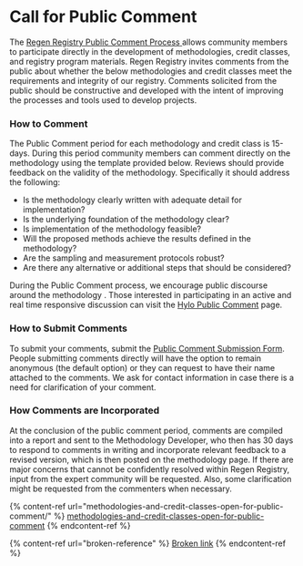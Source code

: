 # Call for Public Comment

The [Regen Registry Public Comment Process](https://library.regen.network/v/regen-registry-program-guide/methodology-development/methodology-review-process#public-comment)[ ](https://registry.regen.network/v/regen-registry-handbook/methodology-development/methodology-review-process)allows community members to participate directly in the development of methodologies, credit classes, and registry program materials. Regen Registry invites comments from the public about whether the below methodologies and credit classes meet the requirements and integrity of our registry. Comments solicited from the public should be constructive and developed with the intent of improving the processes and tools used to develop projects.&#x20;

### How to Comment

The Public Comment period for each methodology and credit class is 15-days. During this period community members can comment directly on the methodology using the template provided below. Reviews should provide feedback on the validity of the methodology. Specifically it should address the following:

* Is the methodology clearly written with adequate detail for implementation?
* Is the underlying foundation of the methodology clear?
* Is implementation of the methodology feasible?
* Will the proposed methods achieve the results defined in the methodology?
* Are the sampling and measurement protocols robust?
* Are there any alternative or additional steps that should be considered?

During the Public Comment process, we encourage public discourse around the methodology . Those interested in participating in an active and real time responsive discussion can visit the [Hylo Public Comment](https://www.hylo.com/groups/regen-registry-public-comment/join/G549Lq59PT) page.

### How to Submit Comments

To submit your comments, submit the [Public Comment Submission Form](https://airtable.com/shrHn8lLVSSftTQP6). People submitting comments directly will have the option to remain anonymous (the default option) or they can request to have their name attached to the comments. We ask for contact information in case there is a need for clarification of your comment.

### How Comments are Incorporated

At the conclusion of the public comment period, comments are compiled into a report and sent to the Methodology Developer, who then has 30 days to respond to comments in writing and incorporate relevant feedback to a revised version, which is then posted on the methodology page.  If there are major concerns that cannot be confidently resolved within Regen Registry, input from the expert community will be requested. Also, some clarification might be requested from the commenters when necessary.

{% content-ref url="methodologies-and-credit-classes-open-for-public-comment/" %}
[methodologies-and-credit-classes-open-for-public-comment](methodologies-and-credit-classes-open-for-public-comment/)
{% endcontent-ref %}

{% content-ref url="broken-reference" %}
[Broken link](broken-reference)
{% endcontent-ref %}

